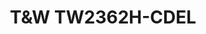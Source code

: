 ---
title: T&W TW2362H-CDEL
has_children: false
redirect_to: ont-zyxel-pmg3000-d20b
layout: default
---